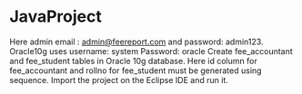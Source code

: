 # JavaProject
Here admin email : admin@feereport.com and password: admin123.
Oracle10g uses username: system Password: oracle
Create fee_accountant and fee_student tables in Oracle 10g database. 
Here id column for fee_accountant and rollno for fee_student must be generated using sequence.
Import the project on the Eclipse IDE and run it.
